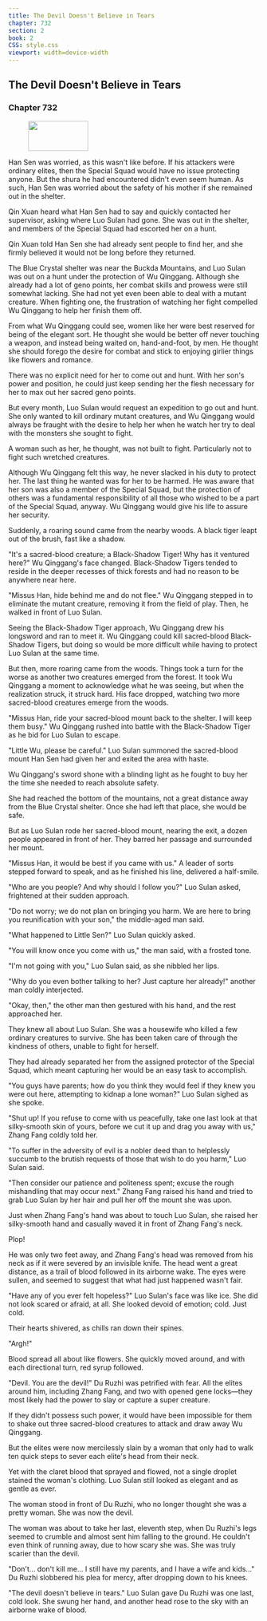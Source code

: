 ```yaml
---
title: The Devil Doesn't Believe in Tears
chapter: 732
section: 2
book: 2
CSS: style.css
viewport: width=device-width
---
```


## The Devil Doesn't Believe in Tears

### Chapter 732

<figure>
	<img src="../Images/gem.gif" alt="" id="gem" width="120" height="60" />
</figure>

Han Sen was worried, as this wasn't like before. If his attackers were ordinary elites, then the Special Squad would have no issue protecting anyone. But the shura he had encountered didn't even seem human. As such, Han Sen was worried about the safety of his mother if she remained out in the shelter.

Qin Xuan heard what Han Sen had to say and quickly contacted her supervisor, asking where Luo Sulan had gone. She was out in the shelter, and members of the Special Squad had escorted her on a hunt.

Qin Xuan told Han Sen she had already sent people to find her, and she firmly believed it would not be long before they returned.

The Blue Crystal shelter was near the Buckda Mountains, and Luo Sulan was out on a hunt under the protection of Wu Qinggang. Although she already had a lot of geno points, her combat skills and prowess were still somewhat lacking. She had not yet even been able to deal with a mutant creature. When fighting one, the frustration of watching her fight compelled Wu Qinggang to help her finish them off.

From what Wu Qinggang could see, women like her were best reserved for being of the elegant sort. He thought she would be better off never touching a weapon, and instead being waited on, hand-and-foot, by men. He thought she should forego the desire for combat and stick to enjoying girlier things like flowers and romance.

There was no explicit need for her to come out and hunt. With her son's power and position, he could just keep sending her the flesh necessary for her to max out her sacred geno points.

But every month, Luo Sulan would request an expedition to go out and hunt. She only wanted to kill ordinary mutant creatures, and Wu Qinggang would always be fraught with the desire to help her when he watch her try to deal with the monsters she sought to fight.

A woman such as her, he thought, was not built to fight. Particularly not to fight such wretched creatures.

Although Wu Qinggang felt this way, he never slacked in his duty to protect her. The last thing he wanted was for her to be harmed. He was aware that her son was also a member of the Special Squad, but the protection of others was a fundamental responsibility of all those who wished to be a part of the Special Squad, anyway. Wu Qinggang would give his life to assure her security.

Suddenly, a roaring sound came from the nearby woods. A black tiger leapt out of the brush, fast like a shadow.

"It's a sacred-blood creature; a Black-Shadow Tiger! Why has it ventured here?" Wu Qinggang's face changed. Black-Shadow Tigers tended to reside in the deeper recesses of thick forests and had no reason to be anywhere near here.

"Missus Han, hide behind me and do not flee." Wu Qinggang stepped in to eliminate the mutant creature, removing it from the field of play. Then, he walked in front of Luo Sulan.

Seeing the Black-Shadow Tiger approach, Wu Qinggang drew his longsword and ran to meet it. Wu Qinggang could kill sacred-blood Black-Shadow Tigers, but doing so would be more difficult while having to protect Luo Sulan at the same time.

But then, more roaring came from the woods. Things took a turn for the worse as another two creatures emerged from the forest. It took Wu Qinggang a moment to acknowledge what he was seeing, but when the realization struck, it struck hard. His face dropped, watching two more sacred-blood creatures emerge from the woods.

"Missus Han, ride your sacred-blood mount back to the shelter. I will keep them busy." Wu Qinggang rushed into battle with the Black-Shadow Tiger as he bid for Luo Sulan to escape.

"Little Wu, please be careful." Luo Sulan summoned the sacred-blood mount Han Sen had given her and exited the area with haste.

Wu Qinggang's sword shone with a blinding light as he fought to buy her the time she needed to reach absolute safety.

She had reached the bottom of the mountains, not a great distance away from the Blue Crystal shelter. Once she had left that place, she would be safe.

But as Luo Sulan rode her sacred-blood mount, nearing the exit, a dozen people appeared in front of her. They barred her passage and surrounded her mount.

"Missus Han, it would be best if you came with us." A leader of sorts stepped forward to speak, and as he finished his line, delivered a half-smile.

"Who are you people? And why should I follow you?" Luo Sulan asked, frightened at their sudden approach.

"Do not worry; we do not plan on bringing you harm. We are here to bring you reunification with your son," the middle-aged man said.

"What happened to Little Sen?" Luo Sulan quickly asked.

"You will know once you come with us," the man said, with a frosted tone.

"I'm not going with you," Luo Sulan said, as she nibbled her lips.

"Why do you even bother talking to her? Just capture her already!" another man coldly interjected.

"Okay, then," the other man then gestured with his hand, and the rest approached her.

They knew all about Luo Sulan. She was a housewife who killed a few ordinary creatures to survive. She has been taken care of through the kindness of others, unable to fight for herself.

They had already separated her from the assigned protector of the Special Squad, which meant capturing her would be an easy task to accomplish.

"You guys have parents; how do you think they would feel if they knew you were out here, attempting to kidnap a lone woman?" Luo Sulan sighed as she spoke.

"Shut up! If you refuse to come with us peacefully, take one last look at that silky-smooth skin of yours, before we cut it up and drag you away with us," Zhang Fang coldly told her.

"To suffer in the adversity of evil is a nobler deed than to helplessly succumb to the brutish requests of those that wish to do you harm," Luo Sulan said.

"Then consider our patience and politeness spent; excuse the rough mishandling that may occur next." Zhang Fang raised his hand and tried to grab Luo Sulan by her hair and pull her off the mount she was upon.

Just when Zhang Fang's hand was about to touch Luo Sulan, she raised her silky-smooth hand and casually waved it in front of Zhang Fang's neck.

Plop!

He was only two feet away, and Zhang Fang's head was removed from his neck as if it were severed by an invisible knife. The head went a great distance, as a trail of blood followed in its airborne wake. The eyes were sullen, and seemed to suggest that what had just happened wasn't fair.

"Have any of you ever felt hopeless?" Luo Sulan's face was like ice. She did not look scared or afraid, at all. She looked devoid of emotion; cold. Just cold.

Their hearts shivered, as chills ran down their spines.

"Argh!"

Blood spread all about like flowers. She quickly moved around, and with each directional turn, red syrup followed.

"Devil. You are the devil!" Du Ruzhi was petrified with fear. All the elites around him, including Zhang Fang, and two with opened gene locks—they most likely had the power to slay or capture a super creature.

If they didn't possess such power, it would have been impossible for them to shake out three sacred-blood creatures to attack and draw away Wu Qinggang.

But the elites were now mercilessly slain by a woman that only had to walk ten quick steps to sever each elite's head from their neck.

Yet with the claret blood that sprayed and flowed, not a single droplet stained the woman's clothing. Luo Sulan still looked as elegant and as gentle as ever.

The woman stood in front of Du Ruzhi, who no longer thought she was a pretty woman. She was now the devil.

The woman was about to take her last, eleventh step, when Du Ruzhi's legs seemed to crumble and almost sent him falling to the ground. He couldn't even think of running away, due to how scary she was. She was truly scarier than the devil.

"Don't... don't kill me... I still have my parents, and I have a wife and kids..." Du Ruzhi slobbered his plea for mercy, after dropping down to his knees.

"The devil doesn't believe in tears." Luo Sulan gave Du Ruzhi was one last, cold look. She swung her hand, and another head rose to the sky with an airborne wake of blood.